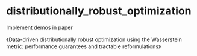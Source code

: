 # distributionally_robust_optimization
Implement demos in paper

《Data-driven distributionally robust optimization using the Wasserstein metric: performance guarantees and tractable reformulations》
